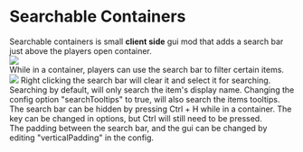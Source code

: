 # Searchable Containers
Searchable containers is small <b>client side</b> gui mod that adds a search bar just above the players open container.  
![](https://i.imgur.com/UZBmZaO.png)  
While in a container, players can use the search bar to filter certain items.  
![](https://i.imgur.com/g8hMt7i.png)
Right clicking the search bar will clear it and select it for searching.  
Searching by default, will only search the item's display name. Changing the config option "searchTooltips" to true, will also search the items tooltips.  
The search bar can be hidden by pressing Ctrl + H while in a container. The key can be changed in options, but Ctrl will still need to be pressed.  
The padding between the search bar, and the gui can be changed by editing "verticalPadding" in the config.  